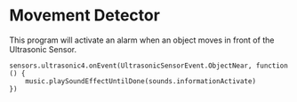 # Movement Detector

This program will activate an alarm when an object moves in front of the Ultrasonic Sensor.

```blocks
sensors.ultrasonic4.onEvent(UltrasonicSensorEvent.ObjectNear, function () {
    music.playSoundEffectUntilDone(sounds.informationActivate)
})
```